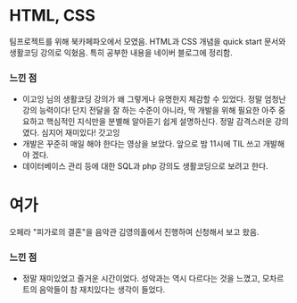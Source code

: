 # HTML, CSS
팀프로젝트를 위해 북카페파오에서 모였음. HTML과 CSS 개념을 quick start 문서와 생활코딩 강의로 익혔음. 특히 공부한 내용을 네이버 블로그에 정리함. 
### 느낀 점
+ 이고잉 님의 생활코딩 강의가 왜 그렇게나 유명한지 체감할 수 있었다. 정말 엄청난 강의 능력이다! 단지 전달을 잘 하는 수준이 아니라, 딱 개발을 위해 필요한 아주 중요하고 핵심적인 지식만을 분별해 알아듣기 쉽게 설명하신다. 정말 감격스러운 강의였다. 심지어 재미있다! 갓고잉
+ 개발은 꾸준히 매일 해야 한다는 영상을 보았다. 앞으로 밤 11시에 TIL 쓰고 개발해야 겠다.
+ 데이터베이스 관리 등에 대한 SQL과 php 강의도 생활코딩으로 보려고 한다. 

# 여가
오페라 "피가로의 결혼"을 음악관 김영의홀에서 진행하여 신청해서 보고 왔음.

### 느낀 점
+ 정말 재미있었고 즐거운 시간이었다. 성악과는 역시 다르다는 것을 느꼈고, 모차르트의 음악들이 참 재치있다는 생각이 들었다.